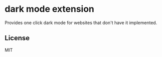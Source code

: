 # dark mode extension

Provides one click dark mode for websites that don't have it implemented.

## License

MIT
